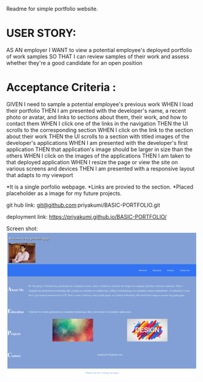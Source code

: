Readme for simple portfolio website.

USER STORY:
===========

AS AN employer
I WANT to view a potential employee's deployed portfolio of work samples
SO THAT I can review samples of their work and assess whether they're a good candidate for an open position

Acceptance Criteria :
===================

GIVEN I need to sample a potential employee's previous work
WHEN I load their portfolio
THEN I am presented with the developer's name, a recent photo or avatar, and links to sections about them, their work, and how to contact them
WHEN I click one of the links in the navigation
THEN the UI scrolls to the corresponding section
WHEN I click on the link to the section about their work
THEN the UI scrolls to a section with titled images of the developer's applications
WHEN I am presented with the developer's first application
THEN that application's image should be larger in size than the others
WHEN I click on the images of the applications
THEN I am taken to that deployed application
WHEN I resize the page or view the site on various screens and devices
THEN I am presented with a responsive layout that adapts to my viewport


*It is a  single porfolio webpage.
*Links are provied to the section.
*Placed placeholder as a image for my future projects.


git hub link:
git@github.com:priyakumi/BASIC-PORTFOLIO.git

deployment link:
 https://priyakumi.github.io/BASIC-PORTFOLIO/

Screen shot:
![screenshot](./assets/screen-shot.png)